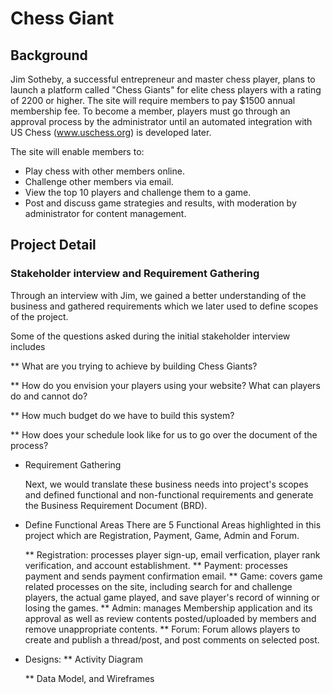 # Chess Giant

## Background
Jim Sotheby, a successful entrepreneur and master chess player, plans to launch a platform called "Chess Giants" for elite chess players with a rating of 2200 or higher. The site will require members to pay $1500 annual membership fee. To become a member, players must go through an approval process by the administrator until an automated integration with US Chess (www.uschess.org) is developed later.

The site will enable members to:

* Play chess with other members online.
* Challenge other members via email.
* View the top 10 players and challenge them to a game.
* Post and discuss game strategies and results, with moderation by administrator for content management.

## Project Detail
### Stakeholder interview and Requirement Gathering

  Through an interview with Jim, we gained a better understanding of the business and gathered requirements which we later used to define scopes of the project.

  Some of the questions asked during the initial stakeholder interview includes

  ** What are you trying to achieve by building Chess Giants?

  ** How do you envision your players using your website? What can players do and cannot do?

  ** How much budget do we have to build this system?

  ** How does your schedule look like for us to go over the document of the process?

* Requirement Gathering

  Next, we would translate these business needs into project's scopes and defined functional and non-functional requirements and generate the Business Requirement Document (BRD).

* Define Functional Areas
  There are 5 Functional Areas highlighted in this project which are Registration, Payment, Game, Admin and Forum.
  
  ** Registration: processes player sign-up, email verfication, player rank verification, and account establishment.
  ** Payment: processes payment and sends payment confirmation email.
  ** Game: covers game related processes on the site, including search for and challenge players, the actual game played, and save player's record of winning or losing the games.
  ** Admin: manages Membership application and its approval as well as review contents posted/uploaded by members and remove unappropriate contents.
  ** Forum: Forum allows players to create and publish a thread/post, and post comments on selected post.

* Designs:
  ** Activity Diagram
    
  
  ** Data Model, and Wireframes
